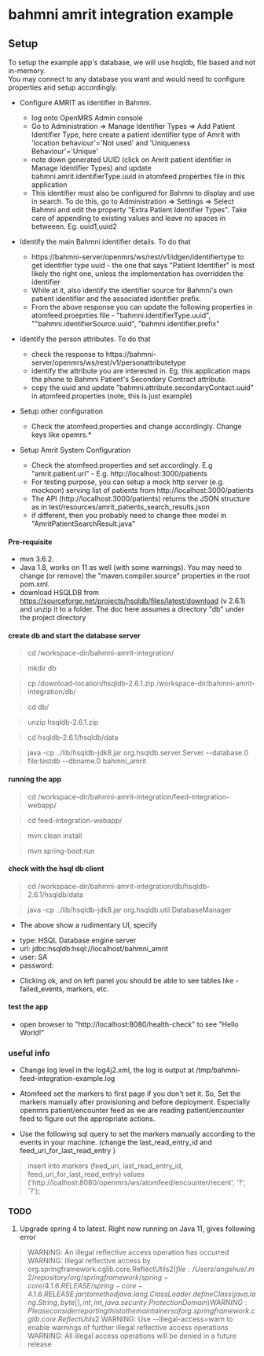 # bahmni amrit integration example


## Setup
To setup the example app's database, we will use hsqldb, file based and not in-memory.  
You may connect to any database you want and would need to configure properties and setup accordingly.

- Configure AMRIT as identifier in Bahmni. 
    * log onto OpenMRS Admin console 
    * Go to Administration => Manage Identifier Types => Add Patient Identifier Type, 
here create a patient identifier type of Amrit with 'location behaviour'='Not used' and 'Uniqueness Behaviour'='Unique'
    * note down generated UUID (click on Amrit patient identifier in Manage Identifier Types) and update bahmni.amrit.identifierType.uuid in atomfeed.properties file in this application
    * This identifier must also be configured for Bahmni to display and use in search. To do this, go to Administration => Settings => Select Bahmni and edit the property "Extra Patient Identifier Types". 
    Take care of appending to existing values and leave no spaces in betweeen. Eg. uuid1,uuid2
    
- Identify the main Bahmni identifier details. To do that
    *   https://bahmni-server/openmrs/ws/rest/v1/idgen/identifiertype to get identifier type uuid - 
    the one that says "Patient Identifier" is most likely the right one, unless the implementation has overridden the identifier
    *   While at it, also identify the identifier source for Bahmni's own patient identifier and the associated identifier prefix.
    * From the above response you can update the following properties in atomfeed.proeprties file - "bahmni.identifierType.uuid", ""bahmni.identifierSource.uuid", "bahmni.identifier.prefix" 
- Identify the person attributes. To do that
    * check the response to https://bahmni-server/openmrs/ws/rest/v1/personattributetype
    * identify the attribute you are interested in. Eg. this application maps the phone to Bahmni Patient's Secondary Contract attribute.
    * copy the uuid and update "bahmni.attribute.secondaryContact.uuid" in atomfeed.properties (note, this is just example)
- Setup other configuration
    *  Check the atomfeed.properties and change accordingly. Change keys like opemrs.*
 
- Setup Amrit System Configuration
    * Check the atomfeed.properties and set accordingly. E.g "amrit.patient.uri" - E.g. http://localhost:3000/patients
    * For testing purpose, you can setup a mock http server (e.g. mockoon) serving list of patients from http://localhost:3000/patients
    * The API (http://localhost:3000/patients) returns the JSON structure as in test/resources/amrit_patients_search_results.json  
    * if different, then you probably need to change thee model in "AmritPatientSearchResult.java"
     
      

#### Pre-requisite
* mvn 3.6.2. 
* Java 1.8, works on 11 as well (with some warnings). You may need to change (or remove) the "maven.compiler.source" properties in the root pom.xml.  
* download HSQLDB from https://sourceforge.net/projects/hsqldb/files/latest/download (v 2.6.1) and unzip it to a folder.
The doc here assumes a directory "db" under the project directory

#### create db and start the database server
> cd /workspace-dir/bahmni-amrit-integration/

> mkdir db

> cp /download-location/hsqldb-2.6.1.zip /workspace-dir/bahmni-amrit-integration/db/

> cd db/

> unzip hsqldb-2.6.1.zip

> cd hsqldb-2.6.1/hsqldb/data

> java -cp ../lib/hsqldb-jdk8.jar org.hsqldb.server.Server --database.0 file:testdb --dbname.0 bahmni_amrit


####  running the app 
> cd /workspace-dir/bahmni-amrit-integration/feed-integration-webapp/

> cd feed-integration-webapp/

> mvn clean install 

> mvn spring-boot:run

####  check with the hsql db client 
> cd /workspace-dir/bahmni-amrit-integration/db/hsqldb-2.6.1/hsqldb/data
 
> java -cp ../lib/hsqldb-jdk8.jar org.hsqldb.util.DatabaseManager

* The above show a rudimentary UI, specify
- type: HSQL Database engine server 
- url: jdbc:hsqldb:hsql://localhost/bahmni_amrit
- user: SA
- password: 

* Clicking ok, and on left panel you should be able to see tables like - failed_events, markers, etc. 
 
 
 ####  test the app
 * open browser to "http://localhost:8080/health-check" to see "Hello World!"
 
 
 ### useful info
 * Change log level in the log4j2.xml, the log is output at /tmp/bahmni-feed-integration-example.log
 * Atomfeed set the markers to first page if you don't set it. 
 So, Set the markers manually after provisioning and before deployment. Especially openmrs patient/encounter feed as we are reading patient/encounter feed to figure out the appropriate actions.
 
 * Use the following sql query to set the markers manually according to the events in your machine. 
 (change the last_read_entry_id and feed_uri_for_last_read_entry )
 
 > insert into markers (feed_uri, last_read_entry_id, feed_uri_for_last_read_entry) 
     values ('http://loalhost:8080/openmrs/ws/atomfeed/encounter/recent', '?', '?');
 
 ### TODO
 1. Upgrade spring 4 to latest. Right now running on Java 11, gives following error
 >  WARNING: An illegal reflective access operation has occurred
    WARNING: Illegal reflective access by org.springframework.cglib.core.ReflectUtils$2 (file:/Users/angshus/.m2/repository/org/springframework/spring-core/4.1.6.RELEASE/spring-core-4.1.6.RELEASE.jar) to method java.lang.ClassLoader.defineClass(java.lang.String,byte[],int,int,java.security.ProtectionDomain)
    WARNING: Please consider reporting this to the maintainers of org.springframework.cglib.core.ReflectUtils$2
    WARNING: Use --illegal-access=warn to enable warnings of further illegal reflective access operations
    WARNING: All illegal access operations will be denied in a future release 
